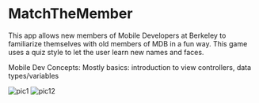 # MatchTheMember

This app allows new members of Mobile Developers at Berkeley to familiarize themselves with old members of MDB in a fun way. This game uses a quiz style to let the user learn new names and faces. 

Mobile Dev Concepts:
Mostly basics: introduction to view controllers, data types/variables

![pic1](https://cloud.githubusercontent.com/assets/25167602/25026221/53ab9350-205a-11e7-8a59-0b87b443d6e0.png)  ![pic12](https://cloud.githubusercontent.com/assets/25167602/25026232/5f88a050-205a-11e7-865a-9f568a75cb6f.png)
